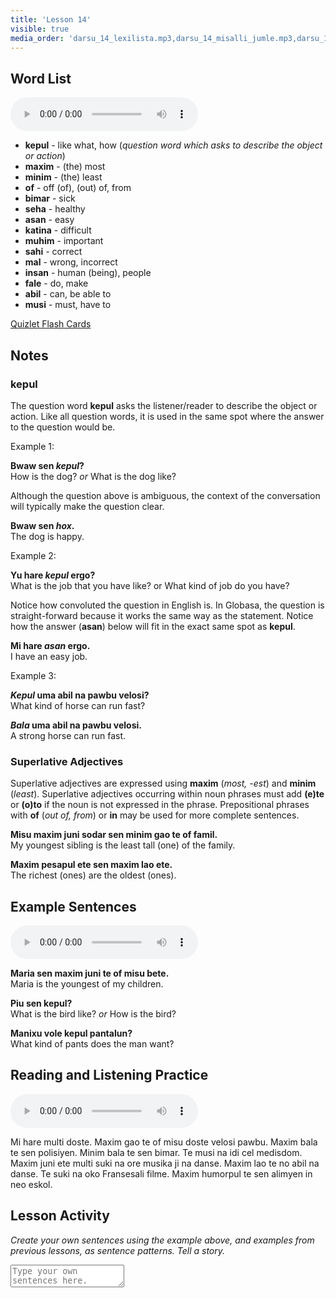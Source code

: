```yaml
---
title: 'Lesson 14'
visible: true
media_order: 'darsu_14_lexilista.mp3,darsu_14_misalli_jumle.mp3,darsu_14_doxoli_abyasa.mp3'
---
```


## Word List

<audio controls>
 <source src="/darsu/14/darsu_14_lexilista.mp3" type="audio/mp3" />
 <p>Your user agent does not support the HTML5 Audio element.</p>
</audio>

* **kepul** - like what, how (_question word which asks to describe the object or action_)  
* **maxim** - (the) most  
* **minim** - (the) least  
* **of** - off (of), (out) of, from  
* **bimar** - sick  
* **seha** - healthy  
* **asan** - easy  
* **katina** - difficult  
* **muhim** - important  
* **sahi** - correct  
* **mal** - wrong, incorrect  
* **insan** - human (being), people  
* **fale** - do, make  
* **abil** - can, be able to   
* **musi** - must, have to  

[Quizlet Flash Cards](https://quizlet.com/559692638/globasa-101-lesson-14-flash-cards/)

## Notes
### kepul

The question word **kepul** asks the listener/reader to describe the object or action. Like all question words, it is used in the same spot where the answer to the question would be. 

Example 1:

**Bwaw sen _kepul_?**  
How is the dog? _or_ What is the dog like? 

Although the question above is ambiguous, the context of the conversation will typically make the question clear. 

**Bwaw sen _hox_.**  
The dog is happy. 

Example 2:

**Yu hare _kepul_ ergo?**  
What is the job that you have like? or What kind of job do you have?

Notice how convoluted the question in English is. In Globasa, the question is straight-forward because it works the same way as the statement. Notice how the answer (**asan**) below will fit in the exact same spot as **kepul**.

**Mi hare _asan_ ergo.**  
I have an easy job. 

Example 3:

**_Kepul_ uma abil na pawbu velosi?**  
What kind of horse can run fast?

**_Bala_ uma abil na pawbu velosi.**  
A strong horse can run fast.

### Superlative Adjectives

Superlative adjectives are expressed using **maxim** (_most, -est_) and **minim** (_least_). Superlative adjectives occurring within noun phrases must add **(e)te** or **(o)to** if the noun is not expressed in the phrase. Prepositional phrases with **of** (_out of, from_) or **in** may be used for more complete sentences. 

**Misu maxim juni sodar sen minim gao te of famil.**    
My youngest sibling is the least tall (one) of the family. 

**Maxim pesapul ete sen maxim lao ete.**  
The richest (ones) are the oldest (ones). 

## Example Sentences

<audio controls>
 <source src="/darsu/14/darsu_14_misalli_jumle.mp3" type="audio/mp3" />
 <p>Your user agent does not support the HTML5 Audio element.</p>
</audio>

**Maria sen maxim juni te of misu bete.**  
Maria is the youngest of my children.

**Piu sen kepul?**  
What is the bird like? _or_ How is the bird?

**Manixu vole kepul pantalun?**  
What kind of pants does the man want?

## Reading and Listening Practice

<audio controls>
 <source src="/darsu/14/darsu_14_doxoli_abyasa.mp3" type="audio/mp3" />
 <p>Your user agent does not support the HTML5 Audio element.</p>
</audio>

Mi hare multi doste. Maxim gao te of misu doste velosi pawbu. Maxim bala te sen polisiyen. Minim bala te sen bimar. Te musi na idi cel medisdom. Maxim juni ete multi suki na ore musika ji na danse. Maxim lao te no abil na danse. Te suki na oko Fransesali filme. Maxim humorpul te sen alimyen in neo eskol.   

## Lesson Activity

_Create your own sentences using the example above, and examples from previous lessons, as sentence patterns. Tell a story._

<textarea width="100%" spellcheck="false" placeholder="Type your own sentences here."></textarea>